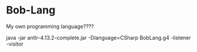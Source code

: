 # Bob-Lang
My own programming language????


java -jar antlr-4.13.2-complete.jar -Dlanguage=CSharp BobLang.g4 
-listener -visitor